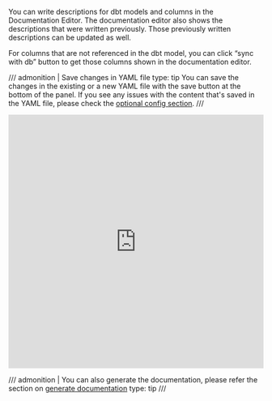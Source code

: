 You can write descriptions for dbt models and columns in the Documentation Editor. The documentation editor also shows the descriptions that were written previously. Those previously written descriptions can be updated as well.

For columns that are not referenced in the dbt model, you can click “sync with db” button to get those columns shown in the documentation editor.

/// admonition | Save changes in YAML file
type: tip
You can save the changes in the existing or a new YAML file with the save button at the bottom of the panel.
If you see any issues with the content that's saved in the YAML file, please check the [optional config section](../setup/optConfig.md/#column-name-setup-for-yaml-file-updates).
///

<Interactive demo of documentation editor>

<div style="position: relative; padding-bottom: calc(91.09497964721845% + 42px); height: 0;"><iframe src="https://app.supademo.com/embed/zNPSarhtOahAfzA-kw2jV" allow="clipboard-write" frameborder="0" webkitallowfullscreen="true" mozallowfullscreen="true" allowfullscreen style="position: absolute; top: 0; left: 0; width: 100%; height: 100%;"></iframe></div>

/// admonition | You can also generate the documentation, please refer the section on [generate documentation](generatedoc.md)
type: tip
///
